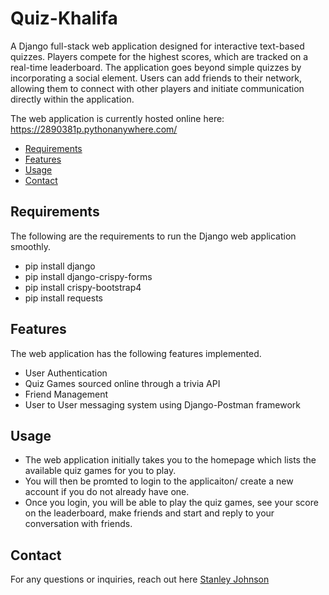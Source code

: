 # Quiz-Khalifa
A Django full-stack web application designed for interactive text-based quizzes. Players compete for the highest scores, which are tracked on a real-time leaderboard. The application goes beyond simple quizzes by incorporating a social element. Users can add friends to their network, allowing them to connect with other players and initiate communication directly within the application.

The web application is currently hosted online here: https://2890381p.pythonanywhere.com/

- [Requirements](#requirements)
- [Features](#features)
- [Usage](#usage)
- [Contact](#contact)


## Requirements
The following are the requirements to run the Django web application smoothly.
- pip install django
- pip install django-crispy-forms
- pip install crispy-bootstrap4
- pip install requests

## Features 
The web application has the following features implemented.
- User Authentication
- Quiz Games sourced online through a trivia API
- Friend Management
- User to User messaging system using Django-Postman framework

## Usage
- The web application initially takes you to the homepage which lists the available quiz games for you to play.
- You will then be promted to login to the applicaiton/ create a new account if you do not already have one.
- Once you login, you will be able to play the quiz games, see your score on the leaderboard, make friends and start and reply to your conversation with friends.

## Contact
For any questions or inquiries, reach out here [Stanley Johnson](mailto:stanley14johnson@gmail.com)
